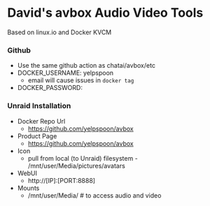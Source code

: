 # David's avbox Audio Video Tools

Based on linux.io and Docker KVCM

### Github
 - Use the same github action as chatai/avbox/etc
 - DOCKER_USERNAME: yelpspoon
   - email will cause issues in `docker tag`
 - DOCKER_PASSWORD:

### Unraid Installation
 - Docker Repo Url
   - https://github.com/yelpspoon/avbox
 - Product Page
   - https://github.com/yelpspoon/avbox
 - Icon
   - pull from local (to Unraid) filesystem - /mnt/user/Media/pictures/avatars
 - WebUI
   - http://[IP]:[PORT:8888]
 - Mounts
   - /mnt/user/Media/  # to access audio and video
